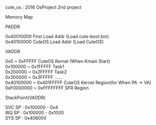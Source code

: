 cute_os : 2016 OsProject 2nd project  
  
Memory Map  

PADDR  

0x40010000              First Load Addr (Load cute-boot.bin)  
0x40100000              CuteOS Load Addr (Load CuteOS)  

VADDR  

0x0        ~ 0xFFFFF    CuteOS Kernel (When Kmain Start)  
0x100000   ~ 0x1FFFFF   Task1  
0x200000   ~ 0x2FFFFF   Task2  
0x300000   ~ 0x3FFFFF   ......  
0x40100000 ~ 0x401FFFFF CuteOS Kernel Region(for When PA -> VA)  
0xF0000000 ~ 0xFFFFFFFF SFR Region  

StackPoint(VADDR)  

SVC SP : 0x100000 - 0x4  
IRQ SP : 0x100000 - 0x1000  
SYS SP : 0x408000  
